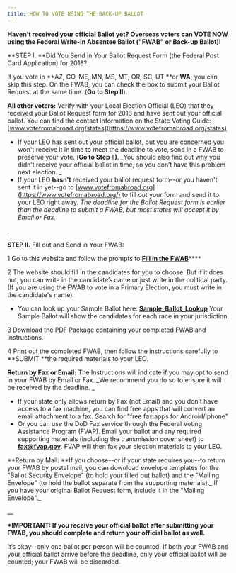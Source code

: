 ```yaml
---
title: HOW TO VOTE USING THE BACK-UP BALLOT
---
```

**Haven’t received your official Ballot yet? Overseas voters can VOTE NOW using the Federal Write-In Absentee Ballot ("FWAB" or Back-up Ballot)!**

**STEP I. **Did You Send in Your Ballot Request Form (the Federal Post Card Application) for 2018?

If you vote in **AZ, CO, ME, MN, MS, MT, OR, SC, UT **or **WA,** you can skip this step. On the FWAB, you can check the box to submit your Ballot Request at the same time. (**Go to Step II**). 

**All other voters:** Verify with your Local Election Official (LEO) that they received your Ballot Request form for 2018 and have sent out your official ballot. You can find the contact information on the State Voting Guide:  [www.votefromabroad.org/states](https://www.votefromabroad.org/states)

* If your LEO has sent out your official ballot, but you are concerned you won't receive it in time to meet the deadline to vote, send in a FWAB to preserve your vote. (**Go to Step II)**. _You should also find out why you didn’t receive your official ballot in time, so you don’t have this problem next election.
  _
* If your LEO **hasn't** received your ballot request form--or you haven't sent it in yet--go to [www.votefromabroad.org](https://www.votefromabroad.org/) to fill out your form and send it to your LEO right away. _The deadline for the Ballot Request form is earlier than the deadline to submit a FWAB, but most states will accept it by Email or Fax._ 

.

**STEP II.** Fill out and Send in Your FWAB: 

1 Go to this website and follow the prompts to [**Fill in the FWAB**](https://www.fvap.gov/fwab-privacy-notice)\*\*\*\*

2 The website should fill in the candidates for you to choose. But if it does not, you can write in the candidate’s name or just write in the political party. (If you are using the FWAB to vote in a Primary Election, you must write in the candidate's name).

* You can look up your Sample Ballot here: [**Sample_Ballot_Lookup**](https://ballotpedia.org/Sample_Ballot_Lookup) Your Sample Ballot will show  the candidates for each race in your jurisdiction.

3 Download the PDF Package containing your completed FWAB and Instructions.

4 Print out the completed FWAB, then follow the instructions carefully to **SUBMIT **the required materials to your LEO. 

**Return by Fax or Email:** The Instructions will indicate if you may opt to send in your FWAB by Email or Fax. _We recommend you do so to ensure it will be received by the deadline. _

* If your state only allows return by Fax (not Email) and you don’t have access to a fax machine, you can find free apps that will convert an email attachment to a fax. Search for "free fax apps for Android/Iphone"
* Or you can use the DoD Fax service through the Federal Voting Assistance Program (FVAP). Email your ballot and any required supporting materials (including the transmission cover sheet) to [**fax@fvap.gov**](fax@fvap.gov). FVAP will then fax your election materials to your LEO.

**Return by Mail: **If you choose--or if your state requires you--to return your FWAB by postal mail, you can download envelope templates for the "Ballot Security Envelope" (to hold your filled out ballot) and the "Mailing Envelope" (to hold the ballot separate from the supporting materials)._ If you have your original Ballot Request form, include it in the "Mailing Envelope"._

__

**\*IMPORTANT: If you receive your official ballot after submitting your FWAB, you should complete and return your official ballot as well.** 

It’s okay--only one ballot per person will be counted. If both your FWAB and your official ballot arrive before the deadline, only your official ballot will be counted; your FWAB will be discarded.
